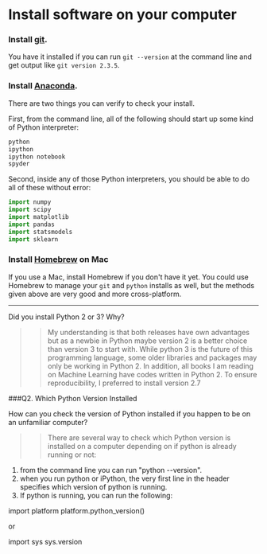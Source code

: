 # Install software on your computer


### Install [git](http://git-scm.com/).

You have it installed if you can run `git --version` at the command
line and get output like `git version 2.3.5`.


### Install [Anaconda](http://continuum.io/downloads).

There are two things you can verify to check your install.

First, from the command line, all of the following should start up
some kind of Python interpreter:

```bash
python
ipython
ipython notebook
spyder
```

Second, inside any of those Python interpreters, you should be able to
do all of these without error:

```python
import numpy
import scipy
import matplotlib
import pandas
import statsmodels
import sklearn
```

### Install [Homebrew](http://brew.sh/) on Mac

If you use a Mac, install Homebrew if you don't
have it yet. You could use Homebrew to manage your `git` and `python`
installs as well, but the methods given above are very good and more
cross-platform.

---

Did you install Python 2 or 3? Why?  

>> My understanding is that both releases have own advantages but as a newbie in Python maybe version 2 is a better choice than version 3 to start with. 
While python 3 is the future of this programming language, some older libraries and packages may only be working in Python 2.
In addition, all books I am reading on Machine Learning have codes written in Python 2. To ensure reproducibility, I preferred to install version 2.7  

###Q2. Which Python Version Installed   

How can you check the version of Python installed if you happen to be on an unfamiliar computer?

>>  There are several way to check which Python version is installed on a computer depending on if python is already running or not:
1)	from the command line you can run "python --version". 
2)	when you run python or iPython, the very first line in the header specifies which version of python is running. 
3)	If python is running, you can run the following:

import platform
platform.python_version()

or 

import sys
sys.version

 



